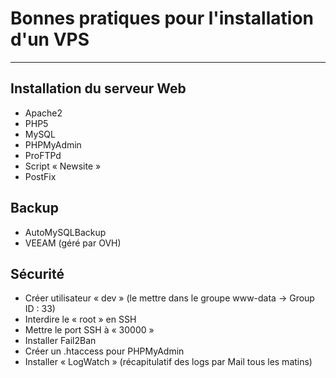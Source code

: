 # Bonnes pratiques pour l'installation d'un VPS #


----------

## Installation du serveur Web ##
- Apache2
- PHP5
- MySQL
- PHPMyAdmin
- ProFTPd
- Script « Newsite »
- PostFix
## Backup ##
- AutoMySQLBackup
- VEEAM (géré par OVH)
## Sécurité ##
- Créer utilisateur « dev » (le mettre dans le groupe www-data -> Group ID : 33)
- Interdire le « root » en SSH
- Mettre le port SSH à « 30000 »
- Installer Fail2Ban
- Créer un .htaccess pour PHPMyAdmin
- Installer « LogWatch » (récapitulatif des logs par Mail tous les matins)
